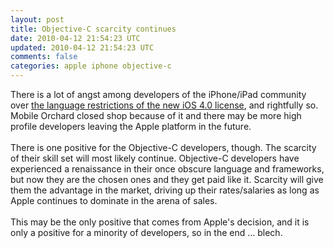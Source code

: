 ```yaml
---
layout: post
title: Objective-C scarcity continues
date: 2010-04-12 21:54:23 UTC
updated: 2010-04-12 21:54:23 UTC
comments: false
categories: apple iphone objective-c
---
```


There is a lot of angst among developers of the iPhone/iPad community over <a href="http://daringfireball.net/2010/04/iphone_agreement_bans_flash_compiler">the language restrictions of the new iOS 4.0 license</a>, and rightfully so.  Mobile Orchard closed shop because of it and there may be more high profile developers leaving the Apple platform in the future.<br /><br />There is one positive for the Objective-C developers, though.  The scarcity of their skill set will most likely continue.  Objective-C developers have experienced a renaissance in their once obscure language and frameworks, but now they are the chosen ones and they get paid like it.  Scarcity will give them the advantage in the market, driving up their rates/salaries as long as Apple continues to dominate in the arena of sales.<br /><br />This may be the only positive that comes from Apple's decision, and it is only a positive for a minority of developers, so in the end ... blech.